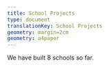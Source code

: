 ```yaml
---
title: School Projects
type: document
translationKey: School Projects
geometry: margin=2cm
geometry: a4paper
---
```


We have built 8 schools so far.
